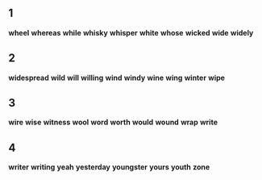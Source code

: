 ## 1
**wheel**
**whereas** 
**while** 
**whisky** 
**whisper** 
**white** 
**whose** 
**wicked** 
**wide** 
**widely** 

## 2
**widespread** 
**wild** 
**will** 
**willing** 
**wind** 
**windy** 
**wine** 
**wing** 
**winter** 
**wipe** 

## 3
**wire** 
**wise** 
**witness** 
**wool** 
**word** 
**worth** 
**would** 
**wound** 
**wrap** 
**write** 

## 4
**writer** 
**writing** 
**yeah** 
**yesterday** 
**youngster** 
**yours** 
**youth** 
**zone**